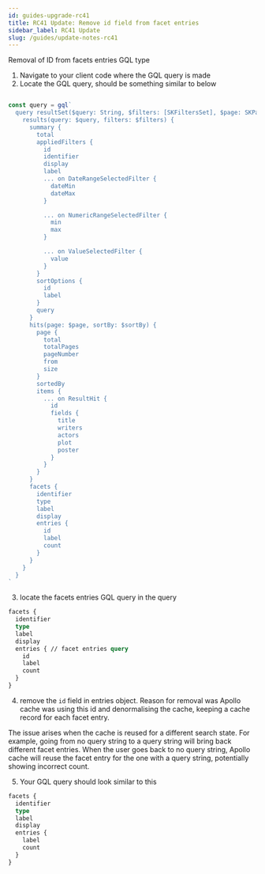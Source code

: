 ```yaml
---
id: guides-upgrade-rc41
title: RC41 Update: Remove id field from facet entries
sidebar_label: RC41 Update
slug: /guides/update-notes-rc41
---
```


Removal of ID from facets entries GQL type

1. Navigate to your client code where the GQL query is made
2. Locate the GQL query, should be something similar to below

```javascript

const query = gql`
  query resultSet($query: String, $filters: [SKFiltersSet], $page: SKPageInput, $sortBy: String) {
    results(query: $query, filters: $filters) {
      summary {
        total
        appliedFilters {
          id
          identifier
          display
          label
          ... on DateRangeSelectedFilter {
            dateMin
            dateMax
          }

          ... on NumericRangeSelectedFilter {
            min
            max
          }

          ... on ValueSelectedFilter {
            value
          }
        }
        sortOptions {
          id
          label
        }
        query
      }
      hits(page: $page, sortBy: $sortBy) {
        page {
          total
          totalPages
          pageNumber
          from
          size
        }
        sortedBy
        items {
          ... on ResultHit {
            id
            fields {
              title
              writers
              actors
              plot
              poster
            }
          }
        }
      }
      facets {
        identifier
        type
        label
        display
        entries {
          id
          label
          count
        }
      }
    }
  }
`
```
3. locate the facets entries GQL query in the query
```graphql
facets {
  identifier
  type
  label
  display
  entries { // facet entries query
    id
    label
    count
  }
}
```
4. remove the `id` field in entries object. Reason for removal was Apollo cache was using this id and denormalising the cache, keeping a cache record for each facet entry.

The issue arises when the cache is reused for a different search state. For example, going from no query string to a query string will bring back different facet entries. When the user goes back to no query string, Apollo cache will reuse the facet entry for the one with a query string, potentially showing incorrect count.

5. Your GQL query should look similar to this
```graphql
facets {
  identifier
  type
  label
  display
  entries {
    label
    count
  }
}
```